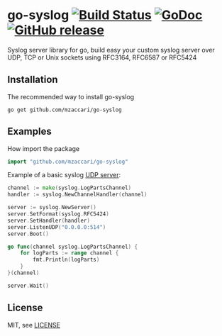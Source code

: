 go-syslog [![Build Status](https://travis-ci.org/mzaccari/go-syslog.svg?branch=master)](https://travis-ci.org/mzaccari/go-syslog) [![GoDoc](http://godoc.org/github.com/mzaccari/go-syslog?status.svg)](hhttps://godoc.org/github.com/mzaccari/go-syslog) [![GitHub release](https://img.shields.io/github/release/mzaccari/go-syslog.svg)](https://github.com/mzaccari/go-syslog/releases)
==============================

Syslog server library for go, build easy your custom syslog server over UDP, TCP or Unix sockets using RFC3164, RFC6587 or RFC5424

Installation
------------

The recommended way to install go-syslog

```
go get github.com/mzaccari/go-syslog
```

Examples
--------

How import the package

```go
import "github.com/mzaccari/go-syslog"
```

Example of a basic syslog [UDP server](example/basic_udp.go):

```go
channel := make(syslog.LogPartsChannel)
handler := syslog.NewChannelHandler(channel)

server := syslog.NewServer()
server.SetFormat(syslog.RFC5424)
server.SetHandler(handler)
server.ListenUDP("0.0.0.0:514")
server.Boot()

go func(channel syslog.LogPartsChannel) {
    for logParts := range channel {
        fmt.Println(logParts)
    }
}(channel)

server.Wait()
```

License
-------

MIT, see [LICENSE](LICENSE)
